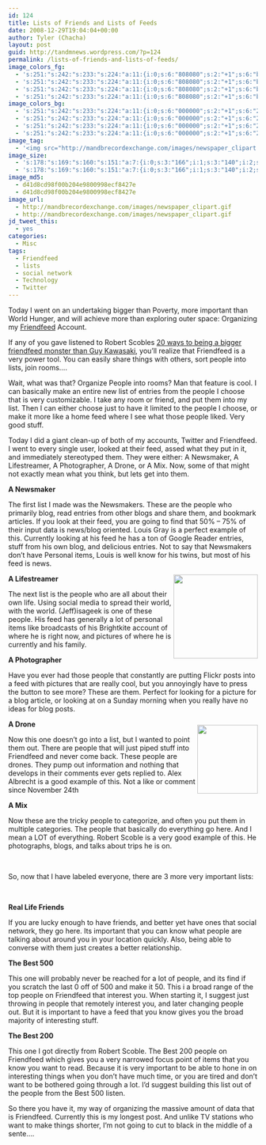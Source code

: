 ```yaml
---
id: 124
title: Lists of Friends and Lists of Feeds
date: 2008-12-29T19:04:04+00:00
author: Tyler (Chacha)
layout: post
guid: http://tandmnews.wordpress.com/?p=124
permalink: /lists-of-friends-and-lists-of-feeds/
image_colors_fg:
  - 's:251:"s:242:"s:233:"s:224:"a:11:{i:0;s:6:"808080";s:2:"+1";s:6:"bfbfbf";s:2:"+2";s:6:"ffffff";s:2:"+3";s:6:"000000";s:2:"+4";s:6:"000000";s:2:"+5";s:6:"000000";i:-1;s:6:"808080";i:-2;s:6:"808080";i:-3;s:6:"808080";i:-4;s:6:"808080";i:-5;s:6:"808080";}";";";";'
  - 's:251:"s:242:"s:233:"s:224:"a:11:{i:0;s:6:"808080";s:2:"+1";s:6:"bfbfbf";s:2:"+2";s:6:"ffffff";s:2:"+3";s:6:"000000";s:2:"+4";s:6:"000000";s:2:"+5";s:6:"000000";i:-1;s:6:"808080";i:-2;s:6:"808080";i:-3;s:6:"808080";i:-4;s:6:"808080";i:-5;s:6:"808080";}";";";";'
  - 's:251:"s:242:"s:233:"s:224:"a:11:{i:0;s:6:"808080";s:2:"+1";s:6:"bfbfbf";s:2:"+2";s:6:"ffffff";s:2:"+3";s:6:"000000";s:2:"+4";s:6:"000000";s:2:"+5";s:6:"000000";i:-1;s:6:"808080";i:-2;s:6:"808080";i:-3;s:6:"808080";i:-4;s:6:"808080";i:-5;s:6:"808080";}";";";";'
  - 's:251:"s:242:"s:233:"s:224:"a:11:{i:0;s:6:"808080";s:2:"+1";s:6:"bfbfbf";s:2:"+2";s:6:"ffffff";s:2:"+3";s:6:"000000";s:2:"+4";s:6:"000000";s:2:"+5";s:6:"000000";i:-1;s:6:"808080";i:-2;s:6:"808080";i:-3;s:6:"808080";i:-4;s:6:"808080";i:-5;s:6:"808080";}";";";";'
image_colors_bg:
  - 's:251:"s:242:"s:233:"s:224:"a:11:{i:0;s:6:"000000";s:2:"+1";s:6:"262626";s:2:"+2";s:6:"404040";s:2:"+3";s:6:"808080";s:2:"+4";s:6:"bfbfbf";s:2:"+5";s:6:"e6e6e6";i:-1;s:6:"000000";i:-2;s:6:"000000";i:-3;s:6:"000000";i:-4;s:6:"000000";i:-5;s:6:"000000";}";";";";'
  - 's:251:"s:242:"s:233:"s:224:"a:11:{i:0;s:6:"000000";s:2:"+1";s:6:"262626";s:2:"+2";s:6:"404040";s:2:"+3";s:6:"808080";s:2:"+4";s:6:"bfbfbf";s:2:"+5";s:6:"e6e6e6";i:-1;s:6:"000000";i:-2;s:6:"000000";i:-3;s:6:"000000";i:-4;s:6:"000000";i:-5;s:6:"000000";}";";";";'
  - 's:251:"s:242:"s:233:"s:224:"a:11:{i:0;s:6:"000000";s:2:"+1";s:6:"262626";s:2:"+2";s:6:"404040";s:2:"+3";s:6:"808080";s:2:"+4";s:6:"bfbfbf";s:2:"+5";s:6:"e6e6e6";i:-1;s:6:"000000";i:-2;s:6:"000000";i:-3;s:6:"000000";i:-4;s:6:"000000";i:-5;s:6:"000000";}";";";";'
  - 's:251:"s:242:"s:233:"s:224:"a:11:{i:0;s:6:"000000";s:2:"+1";s:6:"262626";s:2:"+2";s:6:"404040";s:2:"+3";s:6:"808080";s:2:"+4";s:6:"bfbfbf";s:2:"+5";s:6:"e6e6e6";i:-1;s:6:"000000";i:-2;s:6:"000000";i:-3;s:6:"000000";i:-4;s:6:"000000";i:-5;s:6:"000000";}";";";";'
image_tag:
  - '<img src="http://mandbrecordexchange.com/images/newspaper_clipart.gif?w=560" style="border-right:0;border-top:0;display:inline;margin-left:0;border-left:0;margin-right:0;border-bottom:0;"   border="0" alt="" align="left"  />'
image_size:
  - 's:178:"s:169:"s:160:"s:151:"a:7:{i:0;s:3:"166";i:1;s:3:"140";i:2;s:1:"1";i:3;s:24:"width="166" height="140"";s:4:"bits";s:1:"8";s:8:"channels";s:1:"3";s:4:"mime";s:9:"image/gif";}";";";";'
  - 's:178:"s:169:"s:160:"s:151:"a:7:{i:0;s:3:"166";i:1;s:3:"140";i:2;s:1:"1";i:3;s:24:"width="166" height="140"";s:4:"bits";s:1:"8";s:8:"channels";s:1:"3";s:4:"mime";s:9:"image/gif";}";";";";'
image_md5:
  - d41d8cd98f00b204e9800998ecf8427e
  - d41d8cd98f00b204e9800998ecf8427e
image_url:
  - http://mandbrecordexchange.com/images/newspaper_clipart.gif
  - http://mandbrecordexchange.com/images/newspaper_clipart.gif
jd_tweet_this:
  - yes
categories:
  - Misc
tags:
  - Friendfeed
  - lists
  - social network
  - Technology
  - Twitter
---
```

Today I went on an undertaking bigger than Poverty, more important than World Hunger, and will achieve more than exploring outer space: Organizing my <a href="http://friendfeed.com/" target="_blank">Friendfeed</a> Account.

If any of you gave listened to Robert Scobles <a href="http://scobleizer.com/2008/12/28/20-ways-to-being-a-bigger-friendfeed-monster-than-guy-kawasaki/" target="_blank">20 ways to being a bigger friendfeed monster than Guy Kawasaki</a>, you’ll realize that Friendfeed is a very power tool. You can easily share things with others, sort people into lists, join rooms….

Wait, what was that? Organize People into rooms? Man that feature is cool. I can basically make an entire new list of entries from the people I choose that is very customizable. I take any room or friend, and put them into my list. Then I can either choose just to have it limited to the people I choose, or make it more like a home feed where I see what those people liked. Very good stuff.<!--more-->

Today I did a giant clean-up of both of my accounts, Twitter and Friendfeed. I went to every single user, looked at their feed, assed what they put in it, and immediately stereotyped them. They were either: A Newsmaker, A Lifestreamer, A Photographer, A Drone, or A Mix. Now, some of that might not exactly mean what you think, but lets get into them.

**<a href="http://http://mandbrecordexchange.com/images/newspaper_clipart.gif" target="_blank"><img style="margin-left:0;margin-right:0" src="http://mandbrecordexchange.com/images/newspaper_clipart.gif" border="0" alt="" align="left" /></a>A Newsmaker**

The first list I made was the Newsmakers. These are the people who primarily blog, read entries from other blogs and share them, and bookmark articles. If you look at their feed, you are going to find that 50% – 75% of their input data is news/blog oriented. Louis Gray is a perfect example of this. Currently looking at his feed he has a ton of Google Reader entries, stuff from his own blog, and delicious entries. Not to say that Newsmakers don’t have Personal items, Louis is well know for his twins, but most of his feed is news.

<img style="margin-left:0;margin-right:0" src="http://www.fotosearch.com/bthumb/ICL/ICL161/AEN_065.jpg" alt="" width="170" height="170" align="right" />

**A Lifestreamer**

The next list is the people who are all about their own life. Using social media to spread their world, with the world. (Jeff)isageek is one of these people. His feed has generally a lot of personal items like broadcasts of his Brightkite account of where he is right now, and pictures of where he is currently and his family.

**A Photographer**

Have you ever had those people that constantly are putting Flickr posts into a feed with pictures that are really cool, but you annoyingly have to press the button to see more? These are them. Perfect for looking for a picture for a blog article, or looking at on a Sunday morning when you really have no ideas for blog posts.

**A Drone<a href="http://hanndrew.blogspot.com/2008/04/had-to-share-this.html" target="_blank"><img class="alignleft" style="margin:10px 0" src="http://tbn2.google.com/images?q=tbn:671algNGUTHiXM:http://recitpresco.qc.ca/ressources/banque/gmp/clipart/images/activites/robot_clr.jpg" border="0" alt="" width="122" height="139" align="right" /></a>**

Now this one doesn’t go into a list, but I wanted to point them out. There are people that will just piped stuff into Friendfeed and never come back. These people are drones. They pump out information and nothing that develops in their comments ever gets replied to. Alex Albrecht is a good example of this. Not a like or comment since November 24th

**A Mix**

Now these are the tricky people to categorize, and often you put them in multiple categories. The people that basically do everything go here. And I mean a LOT of everything. Robert Scoble is a very good example of this. He photographs, blogs, and talks about trips he is on.

 

So, now that I have labeled everyone, there are 3 more very important lists:

 

**Real Life Friends**

If you are lucky enough to have friends, and better yet have ones that social network, they go here. Its important that you can know what people are talking about around you in your location quickly. Also, being able to converse with them just creates a better relationship.

**The Best 500**

This one will probably never be reached for a lot of people, and its find if you scratch the last 0 off of 500 and make it 50. This i a broad range of the top people on Friendfeed that interest you. When starting it, I suggest just throwing in people that remotely interest you, and later changing people out. But it is important to have a feed that you know gives you the broad majority of interesting stuff.

**The Best 200**

This one I got directly from Robert Scoble. The Best 200 people on Friendfeed which gives you a very narrowed focus point of items that you know you want to read. Because it is very important to be able to hone in on interesting things when you don’t have much time, or you are tired and don’t want to be bothered going through a lot. I’d suggest building this list out of the people from the Best 500 listen.

So there you have it, my way of organizing the massive amount of data that is Friendfeed. Currently this is my longest post. And unlike TV stations who want to make things shorter, I’m not going to cut to black in the middle of a sente….